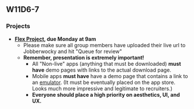 ## W11D6-7

### Projects
* **[Flex Project][flex-project], due Monday at 9am**
  * Please make sure all group members have uploaded their live url to Jobberwocky and hit "Queue for review"
  * **Remember, presentation is extremely important!**
    * All "Non-live" apps (anything that must be downloaded) **must have** demo pages with links to the actual download page.
    * Mobile apps **must have** have a demo page that contains a link to an [emulator][emulator]. (It must be eventually placed on the app store. Looks much more impressive and legitimate to recruiters.)
    * **Everyone should place a high priority on aesthetics, UI, and UX.**


<!-- LINKS -->
<!-- Job Search Projects -->
[flex-project]: ../projects/flex-project/flex-project.md
[emulator]: https://appetize.io/app/kdwf1bge5u8abnak3qgqv898xc?device=nexus5&scale=100&orientation=portrait&osVersion=7.0
